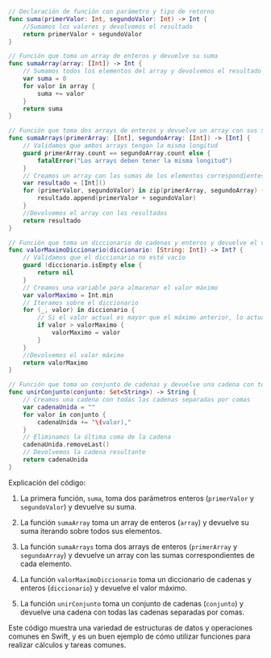```swift
// Declaración de función con parámetro y tipo de retorno
func suma(primerValor: Int, segundoValor: Int) -> Int {
    //Sumamos los valores y devolvemos el resultado
    return primerValor + segundoValor
}

// Función que toma un array de enteros y devuelve su suma
func sumaArray(array: [Int]) -> Int {
    // Sumamos todos los elementos del array y devolvemos el resultado
    var suma = 0
    for valor in array {
        suma += valor
    }
    return suma
}

// Función que toma dos arrays de enteros y devuelve un array con sus sumas correspondientes
func sumaArrays(primerArray: [Int], segundoArray: [Int]) -> [Int] {
    // Validamos que ambos arrays tengan la misma longitud
    guard primerArray.count == segundoArray.count else {
        fatalError("Los arrays deben tener la misma longitud")
    }
    // Creamos un array con las sumas de los elementos correspondientes de cada array
    var resultado = [Int]()
    for (primerValor, segundoValor) in zip(primerArray, segundoArray) {
        resultado.append(primerValor + segundoValor)
    }
    //Devolvemos el array con los resultados
    return resultado
}

// Función que toma un diccionario de cadenas y enteros y devuelve el valor máximo
func valorMaximoDiccionario(diccionario: [String: Int]) -> Int? {
    // Validamos que el diccionario no esté vacío
    guard !diccionario.isEmpty else {
        return nil
    }
    // Creamos una variable para almacenar el valor máximo
    var valorMaximo = Int.min
    // Iteramos sobre el diccionario
    for (_, valor) in diccionario {
        // Si el valor actual es mayor que el máximo anterior, lo actualizamos
        if valor > valorMaximo {
            valorMaximo = valor
        }
    }
    //Devolvemos el valor máximo
    return valorMaximo
}

// Función que toma un conjunto de cadenas y devuelve una cadena con todas las cadenas separadas por comas
func unirConjunto(conjunto: Set<String>) -> String {
    // Creamos una cadena con todas las cadenas separadas por comas
    var cadenaUnida = ""
    for valor in conjunto {
        cadenaUnida += "\(valor),"
    }
    // Eliminamos la última coma de la cadena
    cadenaUnida.removeLast()
    // Devolvemos la cadena resultante
    return cadenaUnida
}
```

Explicación del código:

1. La primera función, `suma`, toma dos parámetros enteros (`primerValor` y `segundoValor`) y devuelve su suma.

2. La función `sumaArray` toma un array de enteros (`array`) y devuelve su suma iterando sobre todos sus elementos.

3. La función `sumaArrays` toma dos arrays de enteros (`primerArray` y `segundoArray`) y devuelve un array con las sumas correspondientes de cada elemento.

4. La función `valorMaximoDiccionario` toma un diccionario de cadenas y enteros (`diccionario`) y devuelve el valor máximo.

5. La función `unirConjunto` toma un conjunto de cadenas (`conjunto`) y devuelve una cadena con todas las cadenas separadas por comas.

Este código muestra una variedad de estructuras de datos y operaciones comunes en Swift, y es un buen ejemplo de cómo utilizar funciones para realizar cálculos y tareas comunes.